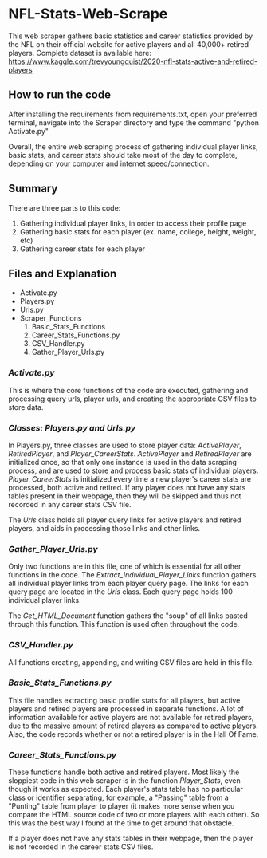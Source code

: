 # NFL-Stats-Web-Scrape
This web scraper gathers basic statistics and career statistics provided by the NFL on their official website for active players and all 40,000+ retired players. Complete dataset is available here: https://www.kaggle.com/trevyoungquist/2020-nfl-stats-active-and-retired-players

## How to run the code
After installing the requirements from requirements.txt, open your preferred terminal, navigate into the Scraper directory and type the command "python Activate.py"

Overall, the entire web scraping process of gathering individual player links, basic stats, and career stats should take most of the day to complete, depending on your computer and internet speed/connection.  

## Summary
There are three parts to this code:

1. Gathering individual player links, in order to access their profile page
2. Gathering basic stats for each player (ex. name, college, height, weight, etc)
3. Gathering career stats for each player

## Files and Explanation
- Activate.py
- Players.py
- Urls.py
- Scraper_Functions
  1. Basic_Stats_Functions
  2. Career_Stats_Functions.py
  3. CSV_Handler.py
  4. Gather_Player_Urls.py

### <i>Activate.py</i>
This is where the core functions of the code are executed, gathering and processing query urls, player urls, and creating the appropriate CSV files to store data.

### <i>Classes: Players.py and Urls.py</i>
In Players.py, three classes are used to store player data: <i>ActivePlayer</i>, <i>RetiredPlayer</i>, and <i>Player_CareerStats</i>. <i>ActivePlayer</i> and <i>RetiredPlayer</i> are initialized once, so that only one instance is used in the data scraping process, and are used to store and process basic stats of individual players. <i>Player_CareerStats</i> is initialized every time a new player's career stats are processed, both active and retired. If any player does not have any stats tables present in their webpage, then they will be skipped and thus not recorded in any career stats CSV file.

The <i>Urls</i> class holds all player query links for active players and retired players, and aids in processing those links and other links.

### <i>Gather_Player_Urls.py</i>
Only two functions are in this file, one of which is essential for all other functions in the code. The <i>Extract_Individual_Player_Links</i> function gathers all individual player links from each player query page. The links for each query page are located in the <i>Urls</i> class. Each query page holds 100 individual player links.

The <i>Get_HTML_Document</i> function gathers the "soup" of all links pasted through this function. This function is used often throughout the code.

### <i>CSV_Handler.py</i>
All functions creating, appending, and writing CSV files are held in this file.

### <i>Basic_Stats_Functions.py</i>
This file handles extracting basic profile stats for all players, but active players and retired players are processed in separate functions. A lot of information available for active players are not available for retired players, due to the massive amount of retired players as compared to active players. Also, the code records whether or not a retired player is in the Hall Of Fame. 

### <i>Career_Stats_Functions.py</i>
These functions handle both active and retired players. Most likely the sloppiest code in this web scraper is in the function <i>Player_Stats</i>, even though it works as expected. Each player's stats table has no particular class or identifier separating, for example, a "Passing" table from a "Punting" table from player to player (it makes more sense when you compare the HTML source code of two or more players with each other). So this was the best way I found at the time to get around that obstacle.

If a player does not have any stats tables in their webpage, then the player is not recorded in the career stats CSV files.
